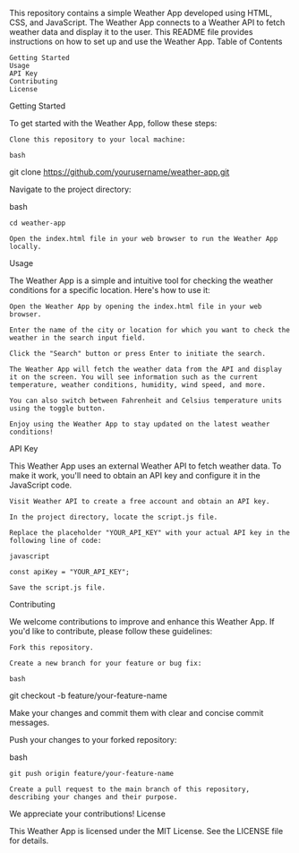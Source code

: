 This repository contains a simple Weather App developed using HTML, CSS, and JavaScript. The Weather App connects to a Weather API to fetch weather data and display it to the user. This README file provides instructions on how to set up and use the Weather App.
Table of Contents

    Getting Started
    Usage
    API Key
    Contributing
    License

Getting Started

To get started with the Weather App, follow these steps:

    Clone this repository to your local machine:

    bash

git clone https://github.com/yourusername/weather-app.git

Navigate to the project directory:

bash

    cd weather-app

    Open the index.html file in your web browser to run the Weather App locally.

Usage

The Weather App is a simple and intuitive tool for checking the weather conditions for a specific location. Here's how to use it:

    Open the Weather App by opening the index.html file in your web browser.

    Enter the name of the city or location for which you want to check the weather in the search input field.

    Click the "Search" button or press Enter to initiate the search.

    The Weather App will fetch the weather data from the API and display it on the screen. You will see information such as the current temperature, weather conditions, humidity, wind speed, and more.

    You can also switch between Fahrenheit and Celsius temperature units using the toggle button.

    Enjoy using the Weather App to stay updated on the latest weather conditions!

API Key

This Weather App uses an external Weather API to fetch weather data. To make it work, you'll need to obtain an API key and configure it in the JavaScript code.

    Visit Weather API to create a free account and obtain an API key.

    In the project directory, locate the script.js file.

    Replace the placeholder "YOUR_API_KEY" with your actual API key in the following line of code:

    javascript

    const apiKey = "YOUR_API_KEY";

    Save the script.js file.

Contributing

We welcome contributions to improve and enhance this Weather App. If you'd like to contribute, please follow these guidelines:

    Fork this repository.

    Create a new branch for your feature or bug fix:

    bash

git checkout -b feature/your-feature-name

Make your changes and commit them with clear and concise commit messages.

Push your changes to your forked repository:

bash

    git push origin feature/your-feature-name

    Create a pull request to the main branch of this repository, describing your changes and their purpose.

We appreciate your contributions!
License

This Weather App is licensed under the MIT License. See the LICENSE file for details.

